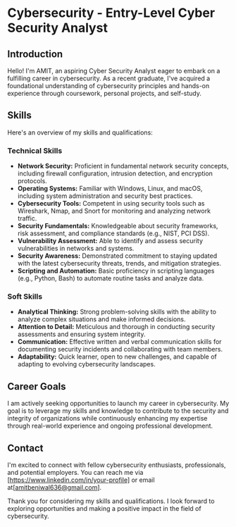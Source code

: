 # Cybersecurity - Entry-Level Cyber Security Analyst

## Introduction
Hello! I'm AMIT, an aspiring Cyber Security Analyst eager to embark on a fulfilling career in cybersecurity. As a recent graduate, I've acquired a foundational understanding of cybersecurity principles and hands-on experience through coursework, personal projects, and self-study.

## Skills
Here's an overview of my skills and qualifications:

### Technical Skills
- **Network Security:** Proficient in fundamental network security concepts, including firewall configuration, intrusion detection, and encryption protocols.
- **Operating Systems:** Familiar with Windows, Linux, and macOS, including system administration and security best practices.
- **Cybersecurity Tools:** Competent in using security tools such as Wireshark, Nmap, and Snort for monitoring and analyzing network traffic.
- **Security Fundamentals:** Knowledgeable about security frameworks, risk assessment, and compliance standards (e.g., NIST, PCI DSS).
- **Vulnerability Assessment:** Able to identify and assess security vulnerabilities in networks and systems.
- **Security Awareness:** Demonstrated commitment to staying updated with the latest cybersecurity threats, trends, and mitigation strategies.
- **Scripting and Automation:** Basic proficiency in scripting languages (e.g., Python, Bash) to automate routine tasks and analyze data.

### Soft Skills
- **Analytical Thinking:** Strong problem-solving skills with the ability to analyze complex situations and make informed decisions.
- **Attention to Detail:** Meticulous and thorough in conducting security assessments and ensuring system integrity.
- **Communication:** Effective written and verbal communication skills for documenting security incidents and collaborating with team members.
- **Adaptability:** Quick learner, open to new challenges, and capable of adapting to evolving cybersecurity landscapes.

## Career Goals
I am actively seeking opportunities to launch my career in cybersecurity. My goal is to leverage my skills and knowledge to contribute to the security and integrity of organizations while continuously enhancing my expertise through real-world experience and ongoing professional development.

## Contact
I'm excited to connect with fellow cybersecurity enthusiasts, professionals, and potential employers. You can reach me via [https://www.linkedin.com/in/your-profile] or email at[amitbeniwal636@gmail.com].

Thank you for considering my skills and qualifications. I look forward to exploring opportunities and making a positive impact in the field of cybersecurity.
